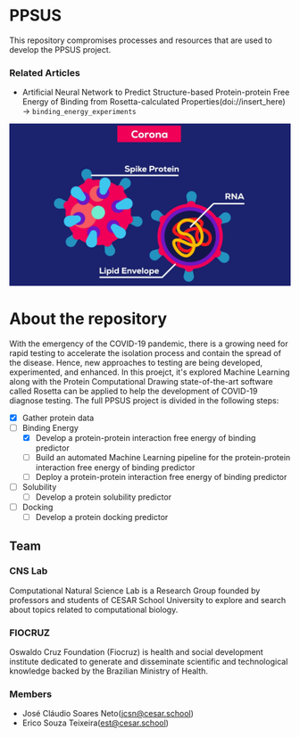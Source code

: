 # PPSUS

This repository compromises processes and resources that are used to develop the PPSUS project.

### Related Articles

- Artificial Neural Network to Predict Structure-based Protein-protein Free Energy of Binding from Rosetta-calculated Properties(doi://insert_here) -> `binding_energy_experiments`

![](images/corona.png)

# About the repository

With the emergency of the COVID-19 pandemic, there is a growing need for rapid testing to accelerate the isolation process and contain the spread of the disease. Hence, new approaches to testing are being developed, experimented, and enhanced. In this proejct, it's explored Machine Learning along with the Protein Computational Drawing state-of-the-art software called Rosetta can be applied to help the development of COVID-19 diagnose testing. The full PPSUS project is divided in the following steps:

- [x]  Gather protein data 
- [ ] Binding Energy
	- [x]  Develop a protein-protein interaction free energy of binding predictor
	- [ ]  Build an automated Machine Learning pipeline for the protein-protein interaction free energy of binding predictor
	- [ ]  Deploy a protein-protein interaction free energy of binding predictor
- [ ] Solubility
	- [ ]  Develop a protein solubility predictor
- [ ] Docking
	- [ ]  Develop a protein docking predictor

## Team
### CNS Lab

Computational Natural Science Lab is a Research Group founded by professors and students of CESAR School University to explore and search about topics related to computational biology.

### FIOCRUZ
Oswaldo Cruz Foundation (Fiocruz) is health and social development institute dedicated to generate and disseminate scientific and technological knowledge backed by the Brazilian Ministry of Health.

### Members

- José Cláudio Soares Neto(jcsn@cesar.school)
- Erico Souza Teixeira(est@cesar.school)
